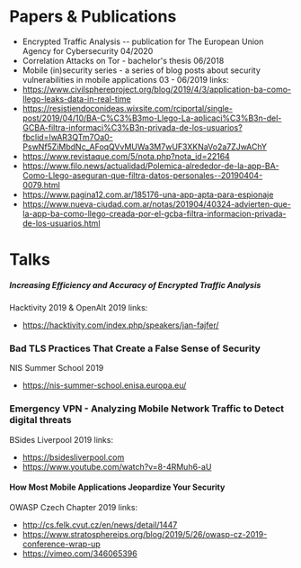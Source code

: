 # Papers & Publications

- Encrypted Traffic Analysis
-- publication for The European Union Agency for Cybersecurity 04/2020
- Correlation Attacks on Tor - bachelor's thesis 06/2018
- Mobile (in)security series - a series of blog posts about security vulnerabilities in mobile applications 03 - 06/2019
links:
- https://www.civilsphereproject.org/blog/2019/4/3/application-ba-como-llego-leaks-data-in-real-time
- https://resistiendoconideas.wixsite.com/rciportal/single-post/2019/04/10/BA-C%C3%B3mo-Llego-La-aplicaci%C3%B3n-del-GCBA-filtra-informaci%C3%B3n-privada-de-los-usuarios?fbclid=IwAR3QTm7Oa0-PswNf5ZiMbdNc_AFoqQVvMUWa3M7wUF3XKNaVo2a7ZJwAChY
- https://www.revistaque.com/5/nota.php?nota_id=22164
- https://www.filo.news/actualidad/Polemica-alrededor-de-la-app-BA-Como-Llego-aseguran-que-filtra-datos-personales--20190404-0079.html
- https://www.pagina12.com.ar/185176-una-app-apta-para-espionaje
- https://www.nueva-ciudad.com.ar/notas/201904/40324-advierten-que-la-app-ba-como-llego-creada-por-el-gcba-filtra-informacion-privada-de-los-usuarios.html

# Talks

##### Increasing Efficiency and Accuracy of Encrypted Traffic Analysis
Hacktivity 2019 & OpenAlt 2019
links:
- https://hacktivity.com/index.php/speakers/jan-fajfer/
### Bad TLS Practices That Create a False Sense of Security
NIS Summer School 2019
- https://nis-summer-school.enisa.europa.eu/

### Emergency VPN - Analyzing Mobile Network Traffic to Detect digital threats
BSides Liverpool 2019
links:
- https://bsidesliverpool.com
- https://www.youtube.com/watch?v=8-4RMuh6-aU

#### How Most Mobile Applications Jeopardize Your Security
OWASP Czech Chapter 2019
links: 
- http://cs.felk.cvut.cz/en/news/detail/1447
- https://www.stratosphereips.org/blog/2019/5/26/owasp-cz-2019-conference-wrap-up
- https://vimeo.com/346065396

